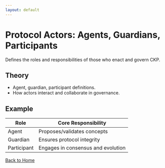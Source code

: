 ```yaml
---
layout: default
---
```

# Protocol Actors: Agents, Guardians, Participants

Defines the roles and responsibilities of those who enact and govern CKP.

## Theory

- Agent, guardian, participant definitions.
- How actors interact and collaborate in governance.

## Example

| Role        | Core Responsibility                  |
|-------------|-------------------------------------|
| Agent       | Proposes/validates concepts         |
| Guardian    | Ensures protocol integrity          |
| Participant | Engages in consensus and evolution  |

[Back to Home](index.md)